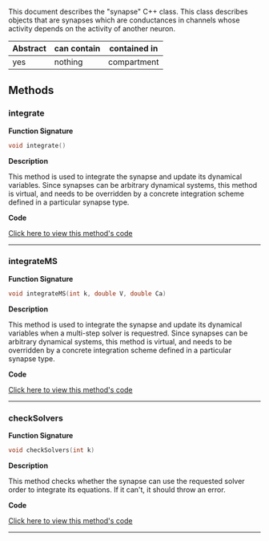 
This document describes the "synapse" C++ class.
This class describes objects that are synapses which are
conductances in channels whose activity depends on the
activity of another neuron.

| Abstract | can contain | contained in |
| --------  | ------ | -------  |
| yes |  nothing | compartment |




## Methods



### integrate

**Function Signature**

```C++
void integrate() 
```

**Description**


This method is used to integrate the synapse and update 
its dynamical variables. Since synapses can be arbitrary dynamical
systems, this method is virtual, and needs to be overridden
by a concrete integration scheme defined in a particular 
synapse type.



 **Code**

[Click here to view this method's code](https://github.com/sg-s/xolotl/blob/master/c%2B%2B/synapse.hpp#L69)

-------



### integrateMS

**Function Signature**

```C++
void integrateMS(int k, double V, double Ca) 
```

**Description**


This method is used to integrate the synapse and update 
its dynamical variables when a multi-step solver is requestred. 
Since synapses can be arbitrary dynamical systems, this method 
is virtual, and needs to be overridden
by a concrete integration scheme defined in a particular 
synapse type.



 **Code**

[Click here to view this method's code](https://github.com/sg-s/xolotl/blob/master/c%2B%2B/synapse.hpp#L81)

-------



### checkSolvers

**Function Signature**

```C++
void checkSolvers(int k)
```

**Description**


This method checks whether the synapse can use the requested
solver order to integrate its equations. If it can't, it 
should throw an error. 



 **Code**

[Click here to view this method's code](https://github.com/sg-s/xolotl/blob/master/c%2B%2B/synapse.hpp#L91)

-------

